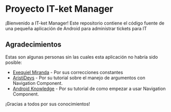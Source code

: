 # Proyecto IT-ket Manager

¡Bienvenido a IT-ket Manager! Este repositorio contiene el código fuente de una pequeña aplicación de Android para administrar tickets para IT

## Agradecimientos

Estas son algunas personas sin las cuales esta aplicación no habría sido posible:

- [Exequiel Miranda](https://github.com/exequiel-miranda) - Por sus correcciones constantes
- [AristiDevs](https://www.youtube.com/@AristiDevs) - Por su tutorial sobre el manejo de argumentos con Navigation Component.
- [Android Knowledge](www.youtube.com/@android_knowledge) - Por su tutorial de como empezar a usar Navigation Component.

¡Gracias a todos por sus conocimientos!
